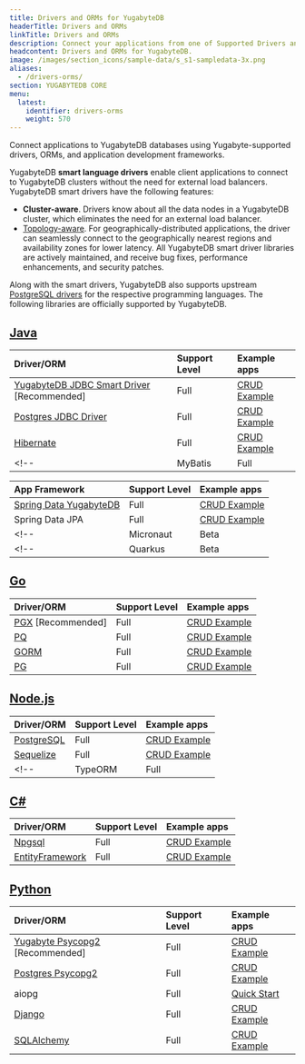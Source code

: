 ```yaml
---
title: Drivers and ORMs for YugabyteDB
headerTitle: Drivers and ORMs
linkTitle: Drivers and ORMs
description: Connect your applications from one of Supported Drivers and ORMs
headcontent: Drivers and ORMs for YugabyteDB.
image: /images/section_icons/sample-data/s_s1-sampledata-3x.png
aliases:
  - /drivers-orms/
section: YUGABYTEDB CORE
menu:
  latest:
    identifier: drivers-orms
    weight: 570
---
```


Connect applications to YugabyteDB databases using Yugabyte-supported drivers, ORMs, and application development frameworks.

YugabyteDB <b>smart language drivers</b> enable client applications to connect to YugabyteDB clusters without the need for external load balancers. YugabyteDB smart drivers have the following features:

- <b>Cluster-aware</b>. Drivers know about all the data nodes in a YugabyteDB cluster, which eliminates the need for an external load balancer.
- [Topology-aware](/latest/deploy/multi-dc/). For geographically-distributed applications, the driver can seamlessly connect to the geographically nearest regions and availability zones for lower latency.
All YugabyteDB smart driver libraries are actively maintained, and receive bug fixes, performance enhancements, and security patches.

Along with the smart drivers, YugabyteDB also supports upstream [PostgreSQL drivers](https://www.postgresql.org/download/products/2-drivers-and-interfaces/) for the respective programming languages. The following libraries are officially supported by YugabyteDB.

## [Java](java/)

| Driver/ORM | Support Level | Example apps |
| :--------- | :------------ | :----------- |
| [YugabyteDB JDBC Smart Driver](java/yugabyte-jdbc)  [Recommended] | Full | [CRUD Example](java/yugabyte-jdbc) |
| [Postgres JDBC Driver](java/postgres-jdbc) | Full | [CRUD Example](java/postgres-jdbc)  |
| [Hibernate](java/hibernate) | Full | [CRUD Example](java/hibernate/#step-1-add-the-hibernate-orm-dependency) |
<!-- | MyBatis | Full |  | -->

| App Framework | Support Level | Example apps |
| :--------- | :------------ | :----------- |
| [Spring Data YugabyteDB](/latest/integrations/spring-framework/sdyb/) | Full | [CRUD Example](/latest/integrations/spring-framework/sdyb/#examples) |
| Spring Data JPA | Full | [CRUD Example](/latest/quick-start/build-apps/java/ysql-spring-data/)|
<!-- | Micronaut | Beta |  | -->
<!-- | Quarkus | Beta |  | -->

## [Go](go/)

| Driver/ORM | Support Level | Example apps |
| :--------- | :------------ | :----------- |
| [PGX](go/pgx/) [Recommended] | Full | [CRUD Example](go/pgx) |
| [PQ](go/pq) | Full | [CRUD Example](go/pq)|
| [GORM](go/gorm/) | Full | [CRUD Example](go/gorm)|
| [PG](go/pg) | Full | [CRUD Example](go/pg) |

## [Node.js](nodejs/)

| Driver/ORM | Support Level | Example apps |
| :--------- | :------------ | :----------- |
| [PostgreSQL](nodejs/postgres-node-driver) | Full |  [CRUD Example](nodejs/postgres-node-driver) |
| [Sequelize](nodejs/sequelize) | Full |  [CRUD Example](nodejs/sequelize)|
<!-- | TypeORM | Full |   | -->

<!-- ### App Framework Support

| Framework | Support Level | Example apps |
| :--------- | :------------ | :----------- |
| Reactjs | Full |  |
| Nextjs | Full | | -->

## [C#](csharp/)

| Driver/ORM | Support Level | Example apps |
| :--------- | :------------ | :----------- |
| [Npgsql](csharp/postgres-npgsql) | Full | [CRUD Example](csharp/postgres-npgsql) |
| [EntityFramework](csharp/entityframework) | Full | [CRUD Example](csharp/entityframework) |

## [Python](python/)

| Driver/ORM | Support Level | Example apps |
| :--------- | :------------ | :----------- |
| [Yugabyte Psycopg2](python/yugabyte-psycopg2)  [Recommended] | Full | [CRUD Example](python/yugabyte-psycopg2)|
| [Postgres Psycopg2](python/postgres-psycopg2/) | Full | [CRUD Example](python/postgres-psycopg2/) |
| aiopg | Full | [Quick Start](/latest/quick-start/build-apps/python/ysql-aiopg) |
| [Django](python/django) | Full | [CRUD Example](python/django) |
| [SQLAlchemy](python/sqlalchemy) | Full | [CRUD Example](python/sqlalchemy) |

<!--
## [Ruby](ruby/)

| Driver/ORM | Support Level | Example apps |
| :--------- | :------------ | :----------- |

## [C](c/)

| Driver/ORM | Support Level | Example apps |
| :--------- | :------------ | :----------- |

## [C++](cpp/)

| Driver/ORM | Support Level | Example apps |
| :--------- | :------------ | :----------- |

## [PHP](php/)

| Driver/ORM | Support Level | Example apps |
| :--------- | :------------ | :----------- |

## [RUST](rust/)

| Driver/ORM | Support Level | Example apps |
| :--------- | :------------ | :----------- |
-->

<!--
<div class="row">

  <div class="col-12 col-md-6 col-lg-12 col-xl-6">
  <a class="section-link icon-offset" href="java/">
    <div class="head">
      <div class="icon">
        <i class="icon-java"></i>
      </div>
      <div class="title">Java</div>
    </div>
    <div class="body">
      Java Client Drivers, ORMs and Frameworks.
    </div>
  </a>
</div>

 <div class="col-12 col-md-6 col-lg-12 col-xl-6">
  <a class="section-link icon-offset" href="nodejs/">
    <div class="head">
      <div class="icon">
        <i class="icon-nodejs"></i>
      </div>
      <div class="title">NodeJS</div>
    </div>
    <div class="body">
      NodeJS Client Drivers, ORMs and Frameworks.
    </div>
  </a>
</div>

<div class="col-12 col-md-6 col-lg-12 col-xl-6">
  <a class="section-link icon-offset" href="golang/">
    <div class="head">
      <div class="icon">
        <i class="icon-go"></i>
      </div>
      <div class="title">Go</div>
    </div>
    <div class="body">
      Golang Client Drivers, ORMs and Frameworks.
    </div>
  </a>
</div>

<div class="col-12 col-md-6 col-lg-12 col-xl-6">
  <a class="section-link icon-offset" href="python/">
    <div class="head">
      <div class="icon">
        <i class="icon-python"></i>
      </div>
      <div class="title">Python</div>
    </div>
    <div class="body">
      Python Client Drivers, ORMs and Frameworks.
    </div>
  </a>
</div>

<div class="col-12 col-md-6 col-lg-12 col-xl-6">
  <a class="section-link icon-offset" href="ruby/">
    <div class="head">
      <div class="icon">
        <i class="icon-ruby"></i>
      </div>
      <div class="title">Ruby</div>
    </div>
    <div class="body">
      Ruby Client Drivers, ORMs and Frameworks.
    </div>
  </a>
</div>

<div class="col-12 col-md-6 col-lg-12 col-xl-6">
  <a class="section-link icon-offset" href="csharp/">
    <div class="head">
      <div class="icon">
        <i class="icon-csharp"></i>
      </div>
      <div class="title">C#</div>
    </div>
    <div class="body">
      C# Client Drivers, ORMs and Frameworks.
    </div>
  </a>
</div>

 <div class="col-12 col-md-6 col-lg-12 col-xl-6">
  <a class="section-link icon-offset" href="php/ysql/">
    <div class="head">
      <div class="icon">
        <i class="icon-php"></i>
      </div>
      <div class="title">PHP</div>
    </div>
    <div class="body">
      Build applications using PHP.
    </div>
  </a>
</div>

<div class="col-12 col-md-6 col-lg-12 col-xl-6">
  <a class="section-link icon-offset" href="cpp/ysql/">
    <div class="head">
      <div class="icon">
        <i class="icon-cplusplus"></i>
      </div>
      <div class="title">C++</div>
    </div>
    <div class="body">
      Build applications using C++.
    </div>
  </a>
</div>

<div class="col-12 col-md-6 col-lg-12 col-xl-6">
  <a class="section-link icon-offset" href="c/ysql/">
    <div class="head">
      <div class="icon">
        <i class="icon-c"></i>
      </div>
      <div class="title">C</div>
    </div>
    <div class="body">
      Build applications using C.
    </div>
  </a>
</div>

<div class="col-12 col-md-6 col-lg-12 col-xl-6">
  <a class="section-link icon-offset" href="scala/ycql/">
    <div class="head">
      <div class="icon">
        <i class="icon-scala"></i>
      </div>
      <div class="title">Scala</div>
    </div>
    <div class="body">
      Build applications using Scala.
    </div>
  </a>
</div> -->

</div>
